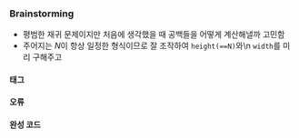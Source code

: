 ### Brainstorming
- 평범한 재귀 문제이지만 처음에 생각했을 때 공백들을 어떻게 계산해낼까 고민함
- 주어지는 $N$이 항상 일정한 형식이므로 잘 조작하여 `height(==N)`와\n `width`를 미리 구해주고


#### 태그


#### 오류


#### 완성 코드
